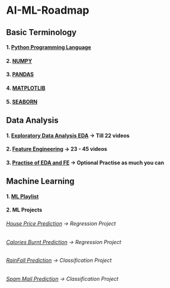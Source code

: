 # AI-ML-Roadmap

## Basic Terminology
#### 1. [Python Programming Language](https://youtube.com/playlist?list=PLGjplNEQ1it8-0CmoljS5yeV-GlKSUEt0&feature=shared)
#### 2. [NUMPY](https://www.youtube.com/live/XF6DCrNTzug?feature=shared)
#### 3. [PANDAS](https://youtu.be/RhEjmHeDNoA?feature=shared)
#### 4. [MATPLOTLIB](https://youtube.com/playlist?list=PLeo1K3hjS3uu4Lr8_kro2AqaO6CFYgKOl&feature=shared)
#### 5. [SEABORN](https://www.youtube.com/live/DWVLRhnuGqI?feature=shared)

## Data Analysis
#### 1. [Exploratory Data Analysis EDA](https://youtube.com/playlist?list=PLKnIA16_Rmvbr7zKYQuBfsVkjoLcJgxHH&feature=shared) -> Till 22 videos
#### 2. [Feature Engineering](https://youtube.com/playlist?list=PLKnIA16_Rmvbr7zKYQuBfsVkjoLcJgxHH&feature=shared) -> 23 - 45 videos
#### 3. [Practise of EDA and FE](https://www.youtube.com/playlist?list=PLZoTAELRMXVPzj1D0i_6ajJ6gyD22b3jh) -> Optional Practise as much you can

## Machine Learning
#### 1. [ML Playlist](https://www.youtube.com/watch?v=z8sxaUw_f-M&list=PLZoTAELRMXVPjaAzURB77Kz0YXxj65tYz)
#### 2. ML Projects
######     [House Price Prediction](https://youtu.be/fw5rkjq4Tfo?feature=shared) -> Regression Project
######     [Calories Burnt Prediction](https://youtu.be/ZD27QTvSbTY?feature=shared) -> Regression Project
######     [RainFall Prediction](https://youtu.be/Pn5NTfeKJzY?feature=shared) ->  Classification Project 
######     [Spam Mail Prediction](https://youtu.be/rxkGItX5gGE?feature=shared) -> Classification Project
